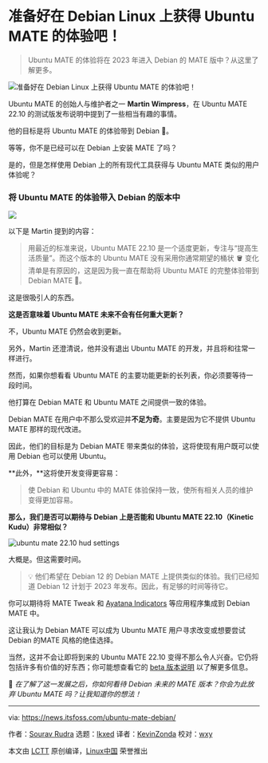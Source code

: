 [#]: subject: "Get Ready for Ubuntu MATE Experience on Debian Linux!"
[#]: via: "https://news.itsfoss.com/ubuntu-mate-debian/"
[#]: author: "Sourav Rudra https://news.itsfoss.com/author/sourav/"
[#]: collector: "lkxed"
[#]: translator: "KevinZonda"
[#]: reviewer: "wxy"
[#]: publisher: "wxy"
[#]: url: "https://linux.cn/article-15119-1.html"

准备好在 Debian Linux 上获得 Ubuntu MATE 的体验吧！
======

> Ubuntu MATE 的体验将在 2023 年进入 Debian 的 MATE 版中？从这里了解更多。

![准备好在 Debian Linux 上获得 Ubuntu MATE 的体验吧！][1]

Ubuntu MATE 的创始人与维护者之一 **Martin Wimpress**，在 Ubuntu MATE 22.10 的测试版发布说明中提到了一些相当有趣的事情。

他的目标是将 Ubuntu MATE 的体验带到 Debian 🧐。

等等，你不是已经可以在 Debian 上安装 MATE 了吗？

是的，但是怎样使用 Debian 上的所有现代工具获得与 Ubuntu MATE 类似的用户体验呢？

### 将 Ubuntu MATE 的体验带入 Debian 的版本中

![][2]

以下是 Martin 提到的内容：

> 用最近的标准来说，Ubuntu MATE 22.10 是一个适度更新，专注与“提高生活质量”。而这个版本的 Ubuntu MATE 没有采用你通常期望的桶状 🪣 变化清单是有原因的，这是因为我一直在帮助将 Ubuntu MATE 的完整体验带到 Debian MATE 🧉。

这是很吸引人的东西。

**这是否意味着 Ubuntu MATE 未来不会有任何重大更新？**

不，Ubuntu MATE 仍然会收到更新。

另外，Martin 还澄清说，他并没有退出 Ubuntu MATE 的开发，并且将和往常一样进行。

然而，如果你想看看 Ubuntu MATE 的主要功能更新的长列表，你必须要等待一段时间。

他打算在 Debian MATE 和 Ubuntu MATE 之间提供一致的体验。

Debian MATE 在用户中不那么受欢迎并**不足为奇**。主要是因为它不提供 Ubuntu MATE 那样的现代改进。

因此，他们的目标是为 Debian MATE 带来类似的体验，这将使现有用户既可以使用 Debian 也可以使用 Ubuntu。

**此外，**这将使开发变得更容易：

> 使 Debian 和 Ubuntu 中的 MATE 体验保持一致，使所有相关人员的维护变得更加容易。

**那么，我们是否可以期待与 Debian 上是否能和 Ubuntu MATE 22.10（Kinetic Kudu）非常相似？**

![ubuntu mate 22.10 hud settings][5]

大概是。但这需要时间。

> 💡 他们希望在 Debian 12 的 Debian MATE 上提供类似的体验。我们已经知道 Debian 12 计划于 2023 年发布。因此，有足够的时间等待它。

你可以期待将 MATE Tweak 和 [Ayatana Indicators][6] 等应用程序集成到 Debian MATE 中。

这让我认为 Debian MATE 可以成为 Ubuntu MATE 用户寻求改变或想要尝试 Debian 的MATE 风格的绝佳选择。

当然，这并不会让即将到来的 Ubuntu MATE 22.10 变得不那么令人兴奋。它仍将包括许多有价值的好东西；你可能想查看它的 [beta 版本说明][7] 以了解更多信息。

💬 *在了解了这一发展之后，你如何看待 Debian 未来的 MATE 版本？你会为此放弃 Ubuntu MATE 吗？让我知道你的想法！*

--------------------------------------------------------------------------------

via: https://news.itsfoss.com/ubuntu-mate-debian/

作者：[Sourav Rudra][a]
选题：[lkxed][b]
译者：[KevinZonda](https://github.com/KevinZonda)
校对：[wxy](https://github.com/wxy)

本文由 [LCTT](https://github.com/LCTT/TranslateProject) 原创编译，[Linux中国](https://linux.cn/) 荣誉推出

[a]: https://news.itsfoss.com/author/sourav/
[b]: https://github.com/lkxed
[1]: https://news.itsfoss.com/content/images/size/w1200/2022/10/ubuntu-mate-comes-to-debian-mate.png
[2]: https://news.itsfoss.com/content/images/2022/10/homeworld_desktop-1024x576.png
[3]: https://itsfoss.com/debian-based-distros/
[4]: https://itsfoss.com/debian-based-distros/
[5]: https://news.itsfoss.com/content/images/2022/10/Ubuntu_MATE_22.10.png
[6]: https://ayatanaindicators.github.io/about/
[7]: https://ubuntu-mate.org/blog/ubuntu-mate-kinetic-kudu-release-notes/
